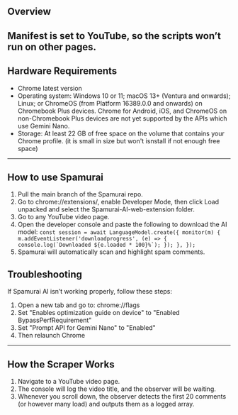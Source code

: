 ## Overview
Manifest is set to YouTube, so the scripts won’t run on other pages.
---

## Hardware Requirements

- Chrome latest version
- Operating system: Windows 10 or 11; macOS 13+ (Ventura and onwards); Linux; or ChromeOS (from Platform 16389.0.0 and onwards) on Chromebook Plus devices. Chrome for Android, iOS, and ChromeOS on non-Chromebook Plus devices are not yet supported by the APIs which use Gemini Nano.
- Storage: At least 22 GB of free space on the volume that contains your Chrome profile. (it is small in size but won't isnstall if not enough free space)
  
---

## How to use Spamurai

1. Pull the main branch of the Spamurai repo.
2. Go to chrome://extensions/, enable Developer Mode, then click Load unpacked and select the Spamurai-AI-web-extension folder.
3. Go to any YouTube video page.
4. Open the developer console and paste the following to download the AI model:
``const session = await LanguageModel.create({
  monitor(m) {
    m.addEventListener('downloadprogress', (e) => {
      console.log(`Downloaded ${e.loaded * 100}%`);
    });
  },
});``
5. Spamurai will automatically scan and highlight spam comments.

## Troubleshooting

If Spamurai AI isn’t working properly, follow these steps:

1. Open a new tab and go to: chrome://flags
2. Set "Enables optimization guide on device" to "Enabled BypassPerfRequirement"
3. Set "Prompt API for Gemini Nano" to "Enabled"
4. Then relaunch Chrome

---

## How the Scraper Works

1. Navigate to a YouTube video page.  
2. The console will log the video title, and the observer will be waiting.  
3. Whenever you scroll down, the observer detects the first 20 comments (or however many load) and outputs them as a logged array.
